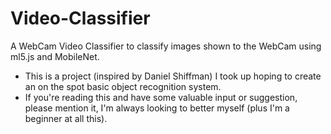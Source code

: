 # Video-Classifier
A WebCam Video Classifier to classify images shown to the WebCam using ml5.js and MobileNet.
* This is a project (inspired by Daniel Shiffman) I took up hoping to create an on the spot basic object recognition system.
* If you're reading this and have some valuable input or suggestion, please mention it, I'm always looking to better myself (plus I'm a beginner at all this).
